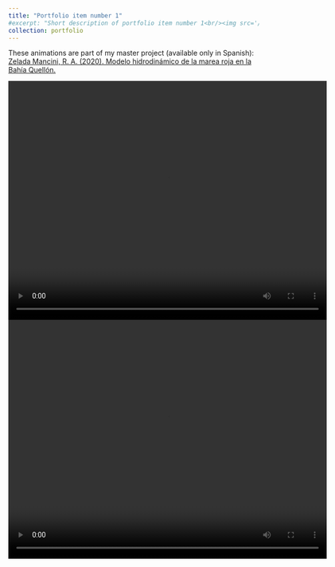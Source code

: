 ```yaml
---
title: "Portfolio item number 1"
#excerpt: "Short description of portfolio item number 1<br/><img src='/images/500x300.png'>"
collection: portfolio
---
```


These animations are part of my master project (available only in Spanish): 
 <a href="https://repositorio.uchile.cl/bitstream/handle/2250/177548/Modelo-hidrodinamico-de-la-marea-roja-en-la-Bahia-Quellon.pdf?sequence=1">Zelada Mancini, R. A. (2020). Modelo hidrodinámico de la marea roja en la Bahía Quellón.</a> 

<video width="640" height="480" controls>
    <source src="../videos/VelocityParticles.mp4" type="video/mp4">
</video>

<video width="640" height="480" controls>
    <source src="../videos/Concentration.mp4" type="video/mp4">
</video>

